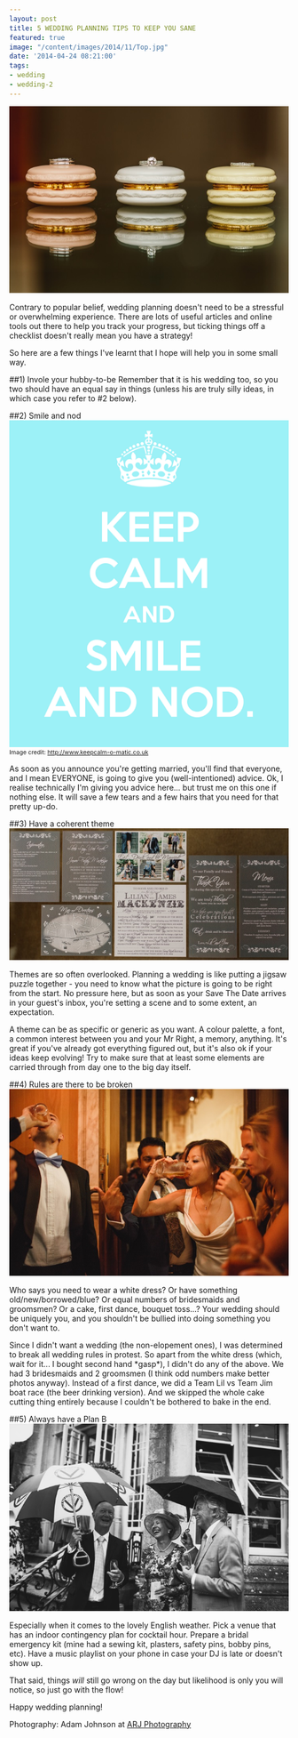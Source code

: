 ```yaml
---
layout: post
title: 5 WEDDING PLANNING TIPS TO KEEP YOU SANE
featured: true
image: "/content/images/2014/11/Top.jpg"
date: '2014-04-24 08:21:00'
tags:
- wedding
- wedding-2
---
```


![ring](/content/images/2014/Apr/Top.jpg)

Contrary to popular belief, wedding planning doesn't need to be a stressful or overwhelming experience. There are lots of useful articles and online tools out there to help you track your progress, but ticking things off a checklist doesn't really mean you have a strategy!

So here are a few things I've learnt that I hope will help you in some small way.

##1) Invole your hubby-to-be
Remember that it is his wedding too, so you two should have an equal say in things (unless his are truly silly ideas, in which case you refer to #2 below). 

##2) Smile and nod
<img src="/content/images/2014/Apr/Smile.png"/><span style="display:block; text-align: left; margin:0; padding: 0; font-size:8pt;">Image credit: <a href="http://www.keepcalm-o-matic.co.uk/p/keep-calm-and-smile-and-nod-2/" target= "_blank">http://www.keepcalm-o-matic.co.uk</a></span>

As soon as you announce you're getting married, you'll find that everyone, and I mean EVERYONE, is going to give you (well-intentioned) advice. Ok, I realise technically I'm giving you advice here... but trust me on this one if nothing else. It will save a few tears and a few hairs that you need for that pretty up-do.

##3) Have a coherent theme
![Theme](/content/images/2014/Apr/Theme.jpg)

Themes are so often overlooked. Planning a wedding is like putting a jigsaw puzzle together - you need to know what the picture is going to be right from the start. No pressure here, but as soon as your Save The Date arrives in your guest's inbox, you're setting a scene and to some extent, an expectation.

A theme can be as specific or generic as you want. A colour palette, a font, a common interest between you and your Mr Right, a memory, anything. It's great if you've already got everything figured out, but it's also ok if your ideas keep evolving! Try to make sure that at least some elements are carried through from day one to the big day itself.

##4) Rules are there to be broken
![boat race](/content/images/2014/Apr/Boat-Race.jpg)

Who says you need to wear a white dress? Or have something old/new/borrowed/blue? Or equal numbers of bridesmaids and groomsmen? Or a cake, first dance, bouquet toss...? Your wedding should be uniquely you, and you shouldn't be bullied into doing something you don't want to. 

Since I didn't want a wedding (the non-elopement ones), I was determined to break all wedding rules in protest. So apart from the white dress (which, wait for it... I bought second hand \*gasp\*), I didn't do any of the above. We had 3 bridesmaids and 2 groomsmen (I think odd numbers make better photos anyway). Instead of a first dance, we did a Team Lil vs Team Jim boat race (the beer drinking version). And we skipped the whole cake cutting thing entirely because I couldn't be bothered to bake in the end. 

##5) Always have a Plan B
![Rain](/content/images/2014/Apr/Plan-B.jpg)

Especially when it comes to the lovely English weather. Pick a venue that has an indoor contingency plan for cocktail hour. Prepare a bridal emergency kit (mine had a sewing kit, plasters, safety pins, bobby pins, etc). Have a music playlist on your phone in case your DJ is late or doesn't show up. 

That said, things *will* still go wrong on the day but likelihood is only you will notice, so just go with the flow!
 
Happy wedding planning!

Photography: Adam Johnson at <a href="http://www.arj-photo.co.uk/" target="_blank">ARJ Photography</a>

